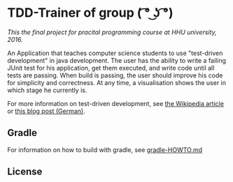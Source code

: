 # TDD-Trainer of group ( ͡° ͜ʖ ͡°)
*This the final project for pracital programming course at HHU university, 2016.*

An Application that teaches computer science students to use "test-driven development" in java development. The user has the ability to write a failing JUnit test for his application, get them executed, and write code until all tests are passing. When build is passing, the user should improve his code for simplicity and correctness. At any time, a visualisation shows the user in which stage he currently is.

For more information on test-driven development, see [the Wikipedia article](https://en.wikipedia.org/wiki/Test-driven_development]) or [this blog post (German)](http://www.frankwestphal.de/TestgetriebeneEntwicklung.html).

## Gradle
For information on how to build with gradle, see [gradle-HOWTO.md](gradle-HOWTO.md)

## License
